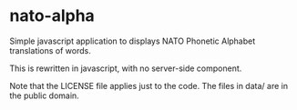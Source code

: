 nato-alpha
==========

Simple javascript application to displays NATO Phonetic Alphabet translations of words.

This is rewritten in javascript, with no server-side component.

Note that the LICENSE file applies just to the code. The files in data/ are in the public domain.
